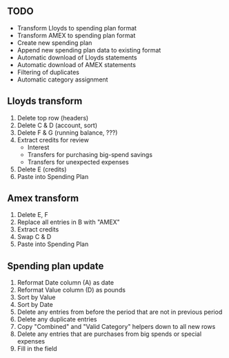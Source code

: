 
## TODO

* Transform Lloyds to spending plan format
* Transform AMEX to spending plan format
* Create new spending plan
* Append new spending plan data to existing format
* Automatic download of Lloyds statements
* Automatic download of AMEX statements
* Filtering of duplicates
* Automatic category assignment


## Lloyds transform

1. Delete top row (headers)
2. Delete C & D (account, sort)
3. Delete F & G (running balance, ???)
4. Extract credits for review
   * Interest
   * Transfers for purchasing big-spend savings
   * Transfers for unexpected expenses
5. Delete E (credits)
6. Paste into Spending Plan


## Amex transform

1. Delete E, F
2. Replace all entries in B with "AMEX"
3. Extract credits
4. Swap C & D
5. Paste into Spending Plan


## Spending plan update

1. Reformat Date column (A) as date
2. Reformat Value column (D) as pounds
3. Sort by Value
4. Sort by Date
5. Delete any entries from before the period that are not in previous period
6. Delete any duplicate entries
7. Copy "Combined" and "Valid Category" helpers down to all new rows
8. Delete any entries that are purchases from big spends or special expenses
9. Fill in the field
